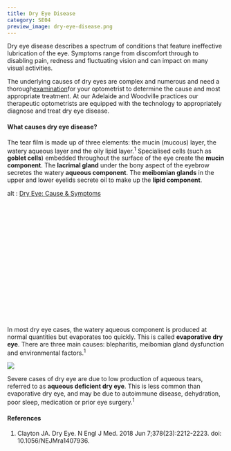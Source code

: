 ```yaml
---
title: Dry Eye Disease
category: SE04
preview_image: dry-eye-disease.png
---
```

<div class="employee-heading"> <p>

Dry eye disease describes a spectrum of conditions that feature ineffective lubrication of the eye. Symptoms range from discomfort through to disabling pain, redness and fluctuating vision and can impact on many visual activities.

The underlying causes of dry eyes are complex and numerous and need a thorough[examination](https://www.innovativeeyecare.com.au/what-we-do/eye-exam)for your optometrist to determine the cause and most appropriate treatment. At our Adelaide and Woodville practices our therapeutic optometrists are equipped with the technology to appropriately diagnose and treat dry eye disease.

</p></div>

#### What causes dry eye disease?

The tear film is made up of three elements: the mucin (mucous) layer, the watery aqueous layer and the oily lipid layer.<sup>1</sup> Specialised cells (such as **goblet cells**) embedded throughout the surface of the eye create the **mucin component**. The **lacrimal gland** under the bony aspect of the eyebrow secretes the watery **aqueous component**. The **meibomian glands** in the upper and lower eyelids secrete oil to make up the **lipid component**.

<div class="myWrapper" style="position: relative; padding-bottom: 56.25%; height: 0;"><!--\\\\\\\\\\\\\\\\\\\\\[if IE]><iframe frameborder="0" type="text/html" src="https://2689-2347.captiv8online.com/animations/embed/one/dry-eye-cause-symptoms?player_width=100%&player_height=100%&site_company_language=34&autostart=false" width="100%" height="100%" style="position:absolute;top:0;left:0;width:100%;height:100%;"></iframe><!\\\\\\\\\\\\\\\\\\\\\[endif]--><!--\\\\\\\\\\\\\\\\\\\\\[if !IE]> <--><object data="https://2689-2347.captiv8online.com/animations/embed/one/dry-eye-cause-symptoms?player_width=100%&player_height=100%&site_company_language=34&autostart=false" type="text/html" width="100%" height="100%" style="position:absolute;top:0;left:0;width:100%;height:100%;">  alt : <a href="https://2689-2347.captiv8online.com/animations/embed/one/dry-eye-cause-symptoms?player_width=100%&player_height=100%&site_company_language=34&autostart=false">Dry Eye: Cause & Symptoms</a></object><!--> <!\\\\\\\\\\\\\\\\\\\\\[endif]--></div>

<br>

In most dry eye cases, the watery aqueous component is produced at normal quantities but evaporates too quickly. This is called **evaporative dry eye**. There are three main causes: blepharitis, meibomian gland dysfunction and environmental factors.<sup>1</sup>

![](/uploads/dry-eye-causes.png)

Severe cases of dry eye are due to low production of aqueous tears, referred to as **aqueous deficient dry eye**. This is less common than evaporative dry eye, and may be due to autoimmune disease, dehydration, poor sleep, medication or prior eye surgery.<sup>1</sup>

#### References

1. Clayton JA. Dry Eye. N Engl J Med. 2018 Jun 7;378(23):2212-2223. doi: 10.1056/NEJMra1407936.